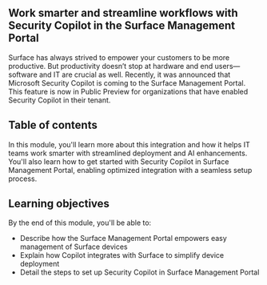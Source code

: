 ## Work smarter and streamline workflows with Security Copilot in the Surface Management Portal

Surface has always strived to empower your customers to be more productive. But productivity doesn’t stop at hardware and end users—software and IT are crucial as well. Recently, it was announced that Microsoft Security Copilot is coming to the Surface Management Portal. This feature is now in Public Preview for organizations that have enabled Security Copilot in their tenant. 

## Table of contents

In this module, you'll learn more about this integration and how it helps IT teams work smarter with streamlined deployment and AI enhancements. You'll also learn how to get started with Security Copilot in Surface Management Portal, enabling optimized integration with a seamless setup process. 

## Learning objectives

By the end of this module, you'll be able to:

- Describe how the Surface Management Portal empowers easy management of Surface devices
- Explain how Copilot integrates with Surface to simplify device deployment
- Detail the steps to set up Security Copilot in Surface Management Portal